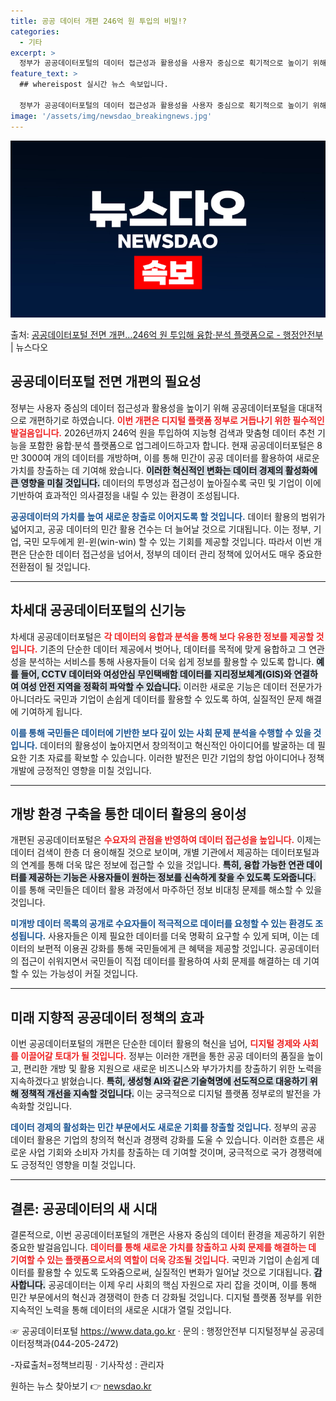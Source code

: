 ```yaml
---
title: 공공 데이터 개편 246억 원 투입의 비밀!?
categories:
  - 기타
excerpt: >
  정부가 공공데이터포털의 데이터 접근성과 활용성을 사용자 중심으로 획기적으로 높이기 위해 본격적으로 전면 개편…
feature_text: >
  ## whereispost 실시간 뉴스 속보입니다.

  정부가 공공데이터포털의 데이터 접근성과 활용성을 사용자 중심으로 획기적으로 높이기 위해 본격적으로 전면 개편…
image: '/assets/img/newsdao_breakingnews.jpg'
---
```


![뉴스다오 속보](/assets/img/newsdao_breakingnews.jpg)

<p>출처: <a href="https://newsdao.kr/1849" rel="dofollow">공공데이터포털 전면 개편…246억 원 투입해 융합·분석 플랫폼으로 - 행정안전부</a> | 뉴스다오</p>

<h2 data-ke-size="size26">공공데이터포털 전면 개편의 필요성</h2>

<p data-ke-size="size16">정부는 사용자 중심의 데이터 접근성과 활용성을 높이기 위해 공공데이터포털을 대대적으로 개편하기로 하였습니다. <b><span style="color: #ee2323;">이번 개편은 디지털 플랫폼 정부로 거듭나기 위한 필수적인 발걸음입니다.</span></b> 2026년까지 246억 원을 투입하여 지능형 검색과 맞춤형 데이터 추천 기능을 포함한 융합·분석 플랫폼으로 업그레이드하고자 합니다. 현재 공공데이터포털은 8만 3000여 개의 데이터를 개방하며, 이를 통해 민간이 공공 데이터를 활용하여 새로운 가치를 창출하는 데 기여해 왔습니다. <b><span style="background-color: #21538527;">이러한 혁신적인 변화는 데이터 경제의 활성화에 큰 영향을 미칠 것입니다.</span></b> 데이터의 투명성과 접근성이 높아질수록 국민 및 기업이 이에 기반하여 효과적인 의사결정을 내릴 수 있는 환경이 조성됩니다.</p>

<p data-ke-size="size16"><b><span style="color: #1a5490;">공공데이터의 가치를 높여 새로운 창출로 이어지도록 할 것입니다.</span></b> 데이터 활용의 범위가 넓어지고, 공공 데이터의 민간 활용 건수는 더 늘어날 것으로 기대됩니다. 이는 정부, 기업, 국민 모두에게 윈-윈(win-win) 할 수 있는 기회를 제공할 것입니다. 따라서 이번 개편은 단순한 데이터 접근성을 넘어서, 정부의 데이터 관리 정책에 있어서도 매우 중요한 전환점이 될 것입니다.</p>

<hr>

<h2 data-ke-size="size26">차세대 공공데이터포털의 신기능</h2>

<p data-ke-size="size16">차세대 공공데이터포털은 <b><span style="color: #ee2323;">각 데이터의 융합과 분석을 통해 보다 유용한 정보를 제공할 것입니다.</span></b> 기존의 단순한 데이터 제공에서 벗어나, 데이터를 목적에 맞게 융합하고 그 연관성을 분석하는 서비스를 통해 사용자들이 더욱 쉽게 정보를 활용할 수 있도록 합니다. <b><span style="background-color: #21538527;">예를 들어, CCTV 데이터와 여성안심 무인택배함 데이터를 지리정보체계(GIS)와 연결하여 여성 안전 지역을 정확히 파악할 수 있습니다.</span></b> 이러한 새로운 기능은 데이터 전문가가 아니더라도 국민과 기업이 손쉽게 데이터를 활용할 수 있도록 하여, 실질적인 문제 해결에 기여하게 됩니다.</p>

<p data-ke-size="size16"><b><span style="color: #1a5490;">이를 통해 국민들은 데이터에 기반한 보다 깊이 있는 사회 문제 분석을 수행할 수 있을 것입니다.</span></b> 데이터의 활용성이 높아지면서 창의적이고 혁신적인 아이디어를 발굴하는 데 필요한 기초 자료를 확보할 수 있습니다. 이러한 발전은 민간 기업의 창업 아이디어나 정책 개발에 긍정적인 영향을 미칠 것입니다.</p>

<hr>

<h2 data-ke-size="size26">개방 환경 구축을 통한 데이터 활용의 용이성</h2>

<p data-ke-size="size16">개편된 공공데이터포털은 <b><span style="color: #ee2323;">수요자의 관점을 반영하여 데이터 접근성을 높입니다.</span></b> 이제는 데이터 검색이 한층 더 용이해질 것으로 보이며, 개별 기관에서 제공하는 데이터포털과의 연계를 통해 더욱 많은 정보에 접근할 수 있을 것입니다. <b><span style="background-color: #21538527;">특히, 융합 가능한 연관 데이터를 제공하는 기능은 사용자들이 원하는 정보를 신속하게 찾을 수 있도록 도와줍니다.</span></b> 이를 통해 국민들은 데이터 활용 과정에서 마주하던 정보 비대칭 문제를 해소할 수 있을 것입니다.</p>

<p data-ke-size="size16"><b><span style="color: #1a5490;">미개방 데이터 목록의 공개로 수요자들이 적극적으로 데이터를 요청할 수 있는 환경도 조성됩니다.</span></b> 사용자들은 이제 필요한 데이터를 더욱 명확히 요구할 수 있게 되며, 이는 데이터의 보편적 이용권 강화를 통해 국민들에게 큰 혜택을 제공할 것입니다. 공공데이터의 접근이 쉬워지면서 국민들이 직접 데이터를 활용하여 사회 문제를 해결하는 데 기여할 수 있는 가능성이 커질 것입니다.</p>

<hr>

<h2 data-ke-size="size26">미래 지향적 공공데이터 정책의 효과</h2>

<p data-ke-size="size16">이번 공공데이터포털의 개편은 단순한 데이터 활용의 혁신을 넘어, <b><span style="color: #ee2323;">디지털 경제와 사회를 이끌어갈 토대가 될 것입니다.</span></b> 정부는 이러한 개편을 통한 공공 데이터의 품질을 높이고, 편리한 개방 및 활용 지원으로 새로운 비즈니스와 부가가치를 창출하기 위한 노력을 지속하겠다고 밝혔습니다. <b><span style="background-color: #21538527;">특히, 생성형 AI와 같은 기술혁명에 선도적으로 대응하기 위해 정책적 개선을 지속할 것입니다.</span></b> 이는 궁극적으로 디지털 플랫폼 정부로의 발전을 가속화할 것입니다.</p>

<p data-ke-size="size16"><b><span style="color: #1a5490;">데이터 경제의 활성화는 민간 부문에서도 새로운 기회를 창출할 것입니다.</span></b> 정부의 공공 데이터 활용은 기업의 창의적 혁신과 경쟁력 강화를 도울 수 있습니다. 이러한 흐름은 새로운 사업 기회와 소비자 가치를 창출하는 데 기여할 것이며, 궁극적으로 국가 경쟁력에도 긍정적인 영향을 미칠 것입니다.</p>

<hr>

<h2 data-ke-size="size26">결론: 공공데이터의 새 시대</h2>

<p data-ke-size="size16">결론적으로, 이번 공공데이터포털의 개편은 사용자 중심의 데이터 환경을 제공하기 위한 중요한 발걸음입니다. <b><span style="color: #ee2323;">데이터를 통해 새로운 가치를 창출하고 사회 문제를 해결하는 데 기여할 수 있는 플랫폼으로서의 역할이 더욱 강조될 것입니다.</span></b> 국민과 기업이 손쉽게 데이터를 활용할 수 있도록 도와줌으로써, 실질적인 변화가 일어날 것으로 기대됩니다. <b><span style="background-color: #21538527;">감사합니다.</span></b> 공공데이터는 이제 우리 사회의 핵심 자원으로 자리 잡을 것이며, 이를 통해 민간 부문에서의 혁신과 경쟁력이 한층 더 강화될 것입니다. 디지털 플랫폼 정부를 위한 지속적인 노력을 통해 데이터의 새로운 시대가 열릴 것입니다.</p>

<p data-ke-size="size16">☞ 공공데이터포털 <a href="https://www.data.go.kr">https://www.data.go.kr</a> · 문의 : 행정안전부 디지털정부실 공공데이터정책과(044-205-2472)</p>

<p data-ke-size="size16">-자료출처=정책브리핑  · 기사작성 : 관리자</p>

<p data-ke-size="size16"></p> 

원하는 뉴스 찾아보기 👉 <a href="https://newsdao.kr" rel="dofollow">newsdao.kr</a>



